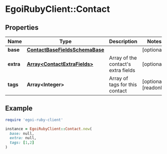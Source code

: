 # EgoiRubyClient::Contact

## Properties

| Name | Type | Description | Notes |
| ---- | ---- | ----------- | ----- |
| **base** | [**ContactBaseFieldsSchemaBase**](ContactBaseFieldsSchemaBase.md) |  | [optional] |
| **extra** | [**Array&lt;ContactExtraFields&gt;**](ContactExtraFields.md) | Array of the contact&#39;s extra fields | [optional] |
| **tags** | **Array&lt;Integer&gt;** | Array of tags for this contact | [optional][readonly] |

## Example

```ruby
require 'egoi-ruby-client'

instance = EgoiRubyClient::Contact.new(
  base: null,
  extra: null,
  tags: [1,2]
)
```

